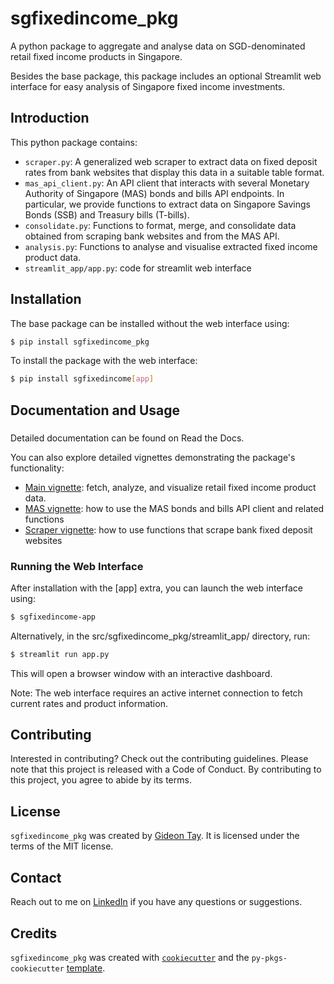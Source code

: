 # sgfixedincome_pkg

A python package to aggregate and analyse data on SGD-denominated retail fixed income products in Singapore.

Besides the base package, this package includes an optional Streamlit web interface for easy analysis of Singapore fixed income investments. 

## Introduction

This python package contains:

- `scraper.py`: A generalized web scraper to extract data on fixed deposit rates from bank websites that display this data in a suitable table format.
- `mas_api_client.py`: An API client that interacts with several Monetary Authority of Singapore (MAS) bonds and bills API endpoints. In particular, we provide functions to extract data on Singapore Savings Bonds (SSB) and Treasury bills (T-bills).
- `consolidate.py`: Functions to format, merge, and consolidate data obtained from scraping bank websites and from the MAS API.
- `analysis.py`: Functions to analyse and visualise extracted fixed income product data.
- `streamlit_app/app.py`: code for streamlit web interface 

## Installation

The base package can be installed without the web interface using:

```bash
$ pip install sgfixedincome_pkg
```

To install the package with the web interface:
```bash
$ pip install sgfixedincome[app]
```

## Documentation and Usage

### 

Detailed documentation can be found on Read the Docs.

You can also explore detailed vignettes demonstrating the package's functionality:

- [Main vignette](docs/vignettes/vignette_main.ipynb): fetch, analyze, and visualize retail fixed income product data.
- [MAS vignette](docs/vignettes/vignette_mas.ipynb): how to use the MAS bonds and bills API client and related functions
- [Scraper vignette](docs/vignettes/vignette_scraper.ipynb): how to use functions that scrape bank fixed deposit websites

### Running the Web Interface
After installation with the [app] extra, you can launch the web interface using:
```bash
$ sgfixedincome-app
```

Alternatively, in the src/sgfixedincome_pkg/streamlit_app/ directory, run:
```bash
$ streamlit run app.py
```

This will open a browser window with an interactive dashboard.

Note: The web interface requires an active internet connection to fetch current rates and product information.

## Contributing

Interested in contributing? Check out the contributing guidelines. Please note that this project is released with a Code of Conduct. By contributing to this project, you agree to abide by its terms.

## License

`sgfixedincome_pkg` was created by [Gideon Tay](https://github.com/GidTay). It is licensed under the terms of the MIT license.

## Contact

Reach out to me on [LinkedIn](https://www.linkedin.com/in/gideon-tay-yee-chuen/) if you have any questions or suggestions.

## Credits

`sgfixedincome_pkg` was created with [`cookiecutter`](https://cookiecutter.readthedocs.io/en/latest/) and the `py-pkgs-cookiecutter` [template](https://github.com/py-pkgs/py-pkgs-cookiecutter).
